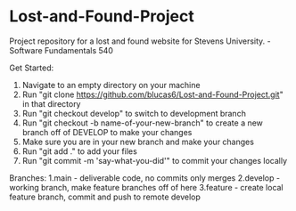 # Lost-and-Found-Project
Project repository for a lost and found website for Stevens University. -Software Fundamentals 540


Get Started:
1. Navigate to an empty directory on your machine
2. Run "git clone https://github.com/blucas6/Lost-and-Found-Project.git" in that directory
3. Run "git checkout develop" to switch to development branch
4. Run "git checkout -b name-of-your-new-branch" to create a new branch off of DEVELOP to make your changes
5. Make sure you are in your new branch and make your changes
6. Run "git add ." to add your files
7. Run "git commit -m 'say-what-you-did'" to commit your changes locally


Branches:
1.main - deliverable code, no commits only merges
2.develop - working branch, make feature branches off of here
3.feature - create local feature branch, commit and push to remote develop
